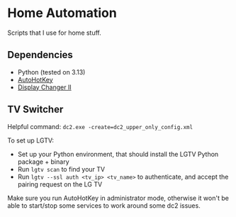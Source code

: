 # Home Automation

Scripts that I use for home stuff.

## Dependencies

- Python (tested on 3.13)
- [AutoHotKey](https://www.autohotkey.com/)
- [Display Changer II](https://display-changer-ii.en.lo4d.com/windows)

## TV Switcher

Helpful command: `dc2.exe -create=dc2_upper_only_config.xml`

To set up LGTV:

- Set up your Python environment, that should install the LGTV Python package + binary
- Run `lgtv scan` to find your TV
- Run `lgtv --ssl auth <tv_ip> <tv_name>` to authenticate, and accept the pairing request on the LG TV

Make sure you run AutoHotKey in administrator mode, otherwise it won't be able to start/stop some services to work around some dc2 issues.